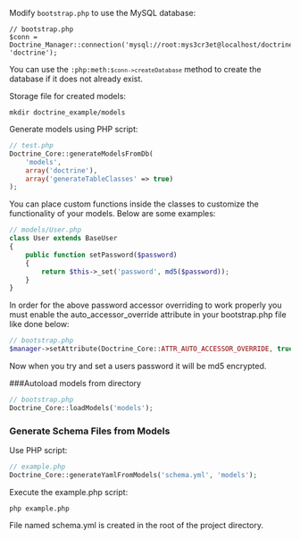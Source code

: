 Modify `bootstrap.php` to use the MySQL database:
```
// bootstrap.php
$conn = Doctrine_Manager::connection('mysql://root:mys3cr3et@localhost/doctrinetest', 'doctrine');
```

You can use the <code>:php:meth:`$conn->createDatabase`</code> method to create the database if it does not already exist.

Storage file for created models:
```
mkdir doctrine_example/models
```
Generate models using PHP script:
```php
// test.php
Doctrine_Core::generateModelsFromDb(
    'models',
    array('doctrine'),
    array('generateTableClasses' => true)
);
```
You can place custom functions inside the classes to customize the functionality of your models. Below are some examples:

```php
// models/User.php
class User extends BaseUser
{
    public function setPassword($password)
    {
        return $this->_set('password', md5($password));
    }
}
```

In order for the above password accessor overriding to work properly you must enable the auto_accessor_override attribute in your bootstrap.php file like done below:
```php
// bootstrap.php
$manager->setAttribute(Doctrine_Core::ATTR_AUTO_ACCESSOR_OVERRIDE, true);
```
Now when you try and set a users password it will be md5 encrypted. 

###Autoload models from directory
```php
// bootstrap.php
Doctrine_Core::loadModels('models');
```

### Generate Schema Files from Models

Use PHP script:
```PHP
// example.php
Doctrine_Core::generateYamlFromModels('schema.yml', 'models');
```
Execute the example.php script:
```
php example.php
```

File named schema.yml is created in the root of the project directory.